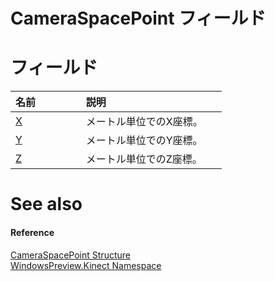 CameraSpacePoint フィールド  
=======================  

<span id="publicfieldsSection"></span>

フィールド
======  

<table>
<colgroup>
<col width="30%" />
<col width="60%" />
</colgroup>
<thead>
<tr class="header">
<th align="left">名前</th>
<th align="left">説明</th>
</tr>
</thead>
<tbody>
<tr class="odd">
<td align="left"><a href="CameraSpacePoint_Structure/CameraSpacePoint_Fields/X_Field.md">X</a></td>
<td align="left">メートル単位でのX座標。</td>
</tr>
<tr class="even">
<td align="left"><a href="CameraSpacePoint_Structure/CameraSpacePoint_Fields/Y_Field.md">Y</a></td>
<td align="left">メートル単位でのY座標。</td>
</tr>
<tr class="odd">
<td align="left"><a href="CameraSpacePoint_Structure/CameraSpacePoint_Fields/Z_Field.md">Z</a></td>
<td align="left">メートル単位でのZ座標。</td>
</tr>
</tbody>
</table>

<span id="ID4EI"></span>

See also  
========  

<span id="ID4EK"></span>
#### Reference  

[CameraSpacePoint Structure](../CameraSpacePoint_Structure.md)  
 [WindowsPreview.Kinect Namespace](../../Kinect.md)  



<!--Please do not edit the data in the comment block below.-->
<!--
TOCTitle : CameraSpacePoint Fields
RLTitle : CameraSpacePoint Fields
KeywordK : CameraSpacePoint structure, fields
KeywordA : Fields.T:WindowsPreview.Kinect.CameraSpacePoint
AssetID : Fields.T:WindowsPreview.Kinect.CameraSpacePoint
Locale : en-us
CommunityContent : 1
TargetOS : Windows
TopicType : kbSyntax
DocSet : K4Wv2
ProjType : K4Wv2Proj
Technology : Kinect for Windows
Product : Kinect for Windows SDK v2
productversion : 20
-->

